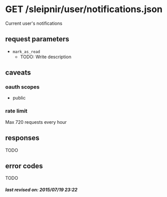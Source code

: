 # GET /sleipnir/user/notifications.json

Current user's notifications

## request parameters

- `mark_as_read`
  - TODO: Write description

## caveats

### oauth scopes

- public

### rate limit

Max 720 requests every hour

## responses

TODO

## error codes

TODO

##### last revised on: 2015/07/19 23:22
